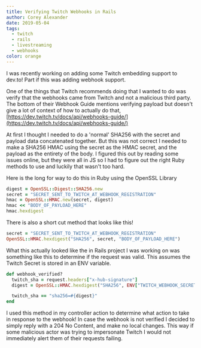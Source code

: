 ```yaml
---
title: Verifying Twitch Webhooks in Rails
author: Corey Alexander
date: 2019-05-04
tags:
  - twitch
  - rails
  - livestreaming
  - webhooks
color: orange
---
```


I was recently working on adding some Twitch embedding support to dev.to! Part if this was adding webhook support.

One of the things that Twitch recommends doing that I wanted to do was verify that the webhooks came from Twitch and not a malicious third party.
The bottom of their Webhook Guide mentions verifying payload but doesn't give a lot of context of how to actually do that, [https://dev.twitch.tv/docs/api/webhooks-guide/](https://dev.twitch.tv/docs/api/webhooks-guide/)

At first I thought I needed to do a 'normal' SHA256 with the secret and payload data concatenated together. But this was not correct I needed to make a SHA256 HMAC using the secret as the HMAC secret, and the payload as the entirety of the body. I figured this out by reading some issues online, but they were all in JS so I had to figure out the right Ruby methods to use and luckily that wasn't too hard.

Here is the long for way to do this in Ruby using the OpenSSL Library

~~~ruby
digest = OpenSSL::Digest::SHA256.new
secret = "SECRET_SENT_TO_TWITCH_AT_WEBHOOK_REGISTRATION"
hmac = OpenSSL::HMAC.new(secret, digest)
hmac << "BODY_OF_PAYLOAD_HERE"
hmac.hexdigest
~~~

There is also a short cut method that looks like this!

~~~ruby
secret = "SECRET_SENT_TO_TWITCH_AT_WEBHOOK_REGISTRATION"
OpenSSL::HMAC.hexdigest("SHA256", secret, "BODY_OF_PAYLOAD_HERE")
~~~

What this actually looked like the in Rails project I was working on was something like this to determine if the request was valid. This assumes the Twitch Secret is stored in an ENV variable.

~~~ruby
def webhook_verified?
  twitch_sha = request.headers["x-hub-signature"]
  digest = OpenSSL::HMAC.hexdigest("SHA256", ENV["TWITCH_WEBHOOK_SECRET"], request.raw_post)

  twitch_sha == "sha256=#{digest}"
end
~~~

I used this method in my controller action to determine what action to take in response to the webhook! In case the webhook is not verified I decided to simply reply with a 204 No Content, and make no local changes. This way if some malicious actor was trying to impersonate Twitch I would not immediately alert them of their requests failing.
